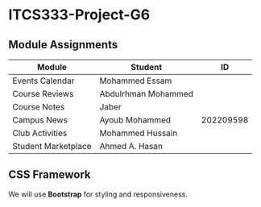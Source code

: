 # ITCS333-Project-G6

## Module Assignments
| Module | Student | ID | 
|---------------------|----------------------|----------------------|
| Events Calendar | Mohammed Essam |
| Course Reviews | Abdulrhman Mohammed |
| Course Notes | Jaber |
| Campus News | Ayoub Mohammed | 202209598
| Club Activities | Mohammed Hussain |
| Student Marketplace | Ahmed A. Hasan |

## CSS Framework
We will use **Bootstrap** for styling and responsiveness.
